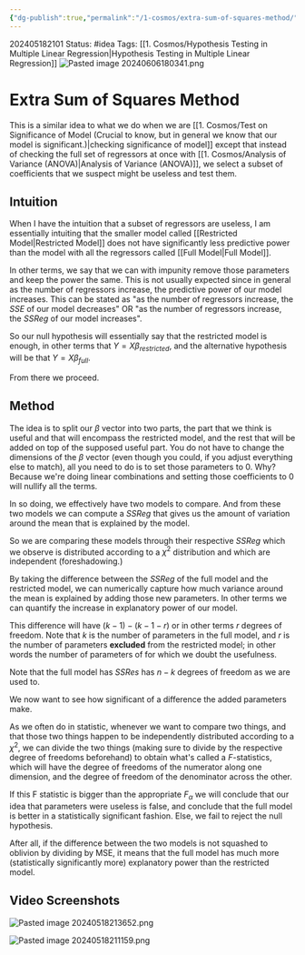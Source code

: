 ```yaml
---
{"dg-publish":true,"permalink":"/1-cosmos/extra-sum-of-squares-method/"}
---
```


202405182101
Status: #idea
Tags: [[1. Cosmos/Hypothesis Testing in Multiple Linear Regression\|Hypothesis Testing in Multiple Linear Regression]]
![Pasted image 20240606180341.png](/img/user/3.%20Black%20Holes/Files/Pasted%20image%2020240606180341.png)
# Extra Sum of Squares Method
This is a similar idea to what we do when we are [[1. Cosmos/Test on Significance of Model (Crucial to know, but in general we know that our model is significant.)\|checking significance of model]] except that instead of checking the full set of regressors at once with [[1. Cosmos/Analysis of Variance (ANOVA)\|Analysis of Variance (ANOVA)]], we select a subset of coefficients that we suspect might be useless and test them.

## Intuition
When I have the intuition that a subset of regressors are useless, I am essentially intuiting that the smaller model called [[Restricted Model\|Restricted Model]] does not have significantly less predictive power than the model with all the regressors called [[Full Model\|Full Model]].

In other terms, we say that we can with impunity remove those parameters and keep the power the same. This is not usually expected since in general as the number of regressors increase, the predictive power of our model increases. This can be stated as "as the number of regressors increase, the $SSE$ of our model decreases" OR "as the number of regressors increase, the $SSReg$ of our model increases".

So our null hypothesis will essentially say that the restricted model is enough, in other terms that $Y = X\beta_{restricted}$, and the alternative hypothesis will be that $Y = X\beta_{full}$.

From there we proceed.
## Method
The idea is to split our $\beta$ vector into two parts, the part that we think is useful and that will encompass the restricted model, and the rest that will be added on top of the supposed useful part. You do not have to change the dimensions of the $\beta$ vector (even though you could, if you adjust everything else to match), all you need to do is to set those parameters to $0$. Why? Because we're doing linear combinations and setting those coefficients to 0 will nullify all the terms.

In so doing, we effectively have two models to compare. And from these two models we can compute a $SSReg$ that gives us the amount of variation around the mean that is explained by the model. 

So we are comparing these models through their respective $SSReg$ which we observe is distributed according to a $\chi^2$ distribution and which are independent (foreshadowing.)

By taking the difference between the $SSReg$ of the full model and the restricted model, we can numerically capture how much variance around the mean is explained by adding those new parameters. In other terms we can quantify the increase in explanatory power of our model. 

This difference will have $(k-1)-(k-1-r)$ or in other terms $r$ degrees of freedom. Note that $k$ is the number of parameters in the full model, and $r$ is the number of parameters **excluded** from the restricted model; in other words the number of parameters of for which we doubt the usefulness.

Note that the full model has $SSRes$ has $n-k$ degrees of freedom as we are used to.

We now want to see how significant of a difference the added parameters make.

As we often do in statistic, whenever we want to compare two things, and that those two things happen to be independently distributed according to a $\chi^2$, we can divide the two things (making sure to divide by the respective degree of freedoms beforehand) to obtain what's called a $F$-statistics, which will have the degree of freedoms of the numerator along one dimension, and the degree of freedom of the denominator across the other.

If this F statistic is bigger than the appropriate $F_\alpha$ we will conclude that our idea that parameters were useless is false, and conclude that the full model is better in a statistically significant fashion. Else, we fail to reject the null hypothesis.

After all, if the difference between the two models is not squashed to oblivion by dividing by MSE, it means that the full model has much more (statistically significantly more) explanatory power than the restricted model.
## Video Screenshots
![Pasted image 20240518213652.png](/img/user/3.%20Black%20Holes/Files/Pasted%20image%2020240518213652.png)

![Pasted image 20240518211159.png](/img/user/3.%20Black%20Holes/Files/Pasted%20image%2020240518211159.png)